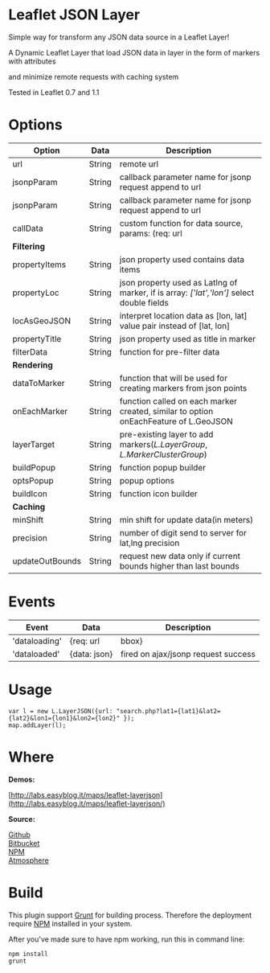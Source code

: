 Leaflet JSON Layer
============

Simple way for transform any JSON data source in a Leaflet Layer!

A Dynamic Leaflet Layer that load JSON data in layer in the form of markers with attributes

and minimize remote requests with caching system

Tested in Leaflet 0.7 and 1.1

# Options
| Option		| Data	  | Description                       |
| ------------- | --------| ----------------------------------------- |
| url           | String  | remote url                                |
| jsonpParam    | String  | callback parameter name for jsonp request append to url |
| jsonpParam    | String  | callback parameter name for jsonp request append to url |
| callData	    | String  | custom function for data source, params: (req: url|bbox, callback: func), return {abort: func} or jQuery jqXHR Object |
| **Filtering**   |         |   |                                      
| propertyItems	| String  | json property used contains data items |
| propertyLoc	| String  | json property used as Latlng of marker, if is array: *['lat','lon']* select double fields |
| locAsGeoJSON	| String  | interpret location data as [lon, lat] value pair instead of [lat, lon] |
| propertyTitle	| String  | json property used as title in marker |
| filterData	| String  | function for pre-filter data |
| **Rendering**   |         |   |
| dataToMarker	| String  | function that will be used for creating markers from json points |
| onEachMarker	| String  | function called on each marker created, similar to option onEachFeature of L.GeoJSON |
| layerTarget	| String  | pre-existing layer to add markers(*L.LayerGroup*, *L.MarkerClusterGroup*) |
| buildPopup	| String  | function popup builder |
| optsPopup	    | String  | popup options |
| buildIcon	    | String  | function icon builder |
| **Caching**     |         |  |
| minShift	    | String | min shift for update data(in meters) |
| precision	    | String | number of digit send to server for lat,lng precision |
| updateOutBounds| String | request new data only if current bounds higher than last bounds |

# Events
| Event			 | Data			  | Description                               |
| ---------------------- | ---------------------- | ----------------------------------------- |
| 'dataloading' | {req: url|bbox} | fired before ajax/jsonp request, req is bbox if url option is null |
| 'dataloaded'	| {data: json}	  | fired on ajax/jsonp request success |

# Usage

```
var l = new L.LayerJSON({url: "search.php?lat1={lat1}&lat2={lat2}&lon1={lon1}&lon2={lon2}" });
map.addLayer(l);
```

# Where

**Demos:**

[http://labs.easyblog.it/maps/leaflet-layerjson](http://labs.easyblog.it/maps/leaflet-layerjson/)

**Source:**

[Github](https://github.com/stefanocudini/leaflet-layerjson)  
[Bitbucket](https://bitbucket.org/stefanocudini/leaflet-layerjson)  
[NPM](https://npmjs.org/package/leaflet-layerjson)  
[Atmosphere](https://atmosphere.meteor.com/package/leaflet-layerjson)


# Build

This plugin support [Grunt](http://gruntjs.com/) for building process.
Therefore the deployment require [NPM](https://npmjs.org/) installed in your system.

After you've made sure to have npm working, run this in command line:
```
npm install
grunt
```

